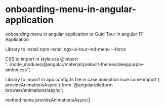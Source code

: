 # onboarding-menu-in-angular-application
onboarding menu in angular application or Guid Tour in angular 17 Application

Library to install
npm install ngx-ui-tour-md-menu --force

CSS to import in style.css
@import "../node_modules/@angular/material/prebuilt-themes/deeppurple-amber.css";

Library to import in app.config.ts file in case animation isue come
import { provideAnimationsAsync } from '@angular/platform-browser/animations/async';

method name provideAnimationsAsync()

